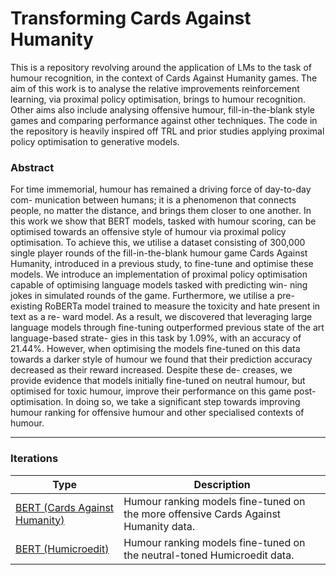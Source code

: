 # Transforming Cards Against Humanity


This is a repository revolving around the application of LMs to the task of humour recognition, in the context of Cards Against Humanity games. The aim of this work is to analyse the relative improvements reinforcement learning, via proximal policy optimisation, brings to humour recognition. Other aims also include analysing offensive humour, fill-in-the-blank style games and comparing performance against other techniques. The code in the repository is heavily inspired off TRL and prior studies applying proximal policy optimisation to generative models.

### Abstract
For time immemorial, humour has remained a driving force of day-to-day com-
munication between humans; it is a phenomenon that connects people, no matter
the distance, and brings them closer to one another. In this work we show that
BERT models, tasked with humour scoring, can be optimised towards an offensive
style of humour via proximal policy optimisation. To achieve this, we utilise a
dataset consisting of 300,000 single player rounds of the fill-in-the-blank humour
game Cards Against Humanity, introduced in a previous study, to fine-tune
and optimise these models. We introduce an implementation of proximal policy
optimisation capable of optimising language models tasked with predicting win-
ning jokes in simulated rounds of the game. Furthermore, we utilise a pre-existing
RoBERTa model trained to measure the toxicity and hate present in text as a re-
ward model. As a result, we discovered that leveraging large language models
through fine-tuning outperformed previous state of the art language-based strate-
gies in this task by 1.09%, with an accuracy of 21.44%. However, when optimising
the models fine-tuned on this data towards a darker style of humour we found that
their prediction accuracy decreased as their reward increased. Despite these de-
creases, we provide evidence that models initially fine-tuned on neutral humour,
but optimised for toxic humour, improve their performance on this game post-
optimisation. In doing so, we take a significant step towards improving humour
ranking for offensive humour and other specialised contexts of humour.

---

### Iterations
| Type                                                                                            | Description                                                                         |
|-------------------------------------------------------------------------------------------------|-------------------------------------------------------------------------------------|
| [BERT (Cards Against Humanity)](https://github.com/Sckaeth/CAH/tree/main/Iterations/BERT-final) | Humour ranking models fine-tuned on the more offensive Cards Against Humanity data. |
| [BERT (Humicroedit)](https://github.com/Sckaeth/CAH/tree/main/Iterations/BERT-final-micro)      | Humour ranking models fine-tuned on the neutral-toned Humicroedit data.             |
